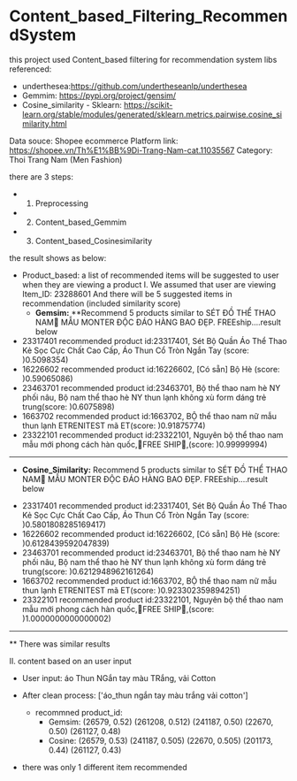 # Content_based_Filtering_RecommendSystem

this project used Content_based filtering for recommendation system
libs referenced:
- underthesea:https://github.com/undertheseanlp/underthesea
- Gemmim: https://pypi.org/project/gensim/
- Cosine_similarity - Sklearn: https://scikit-learn.org/stable/modules/generated/sklearn.metrics.pairwise.cosine_similarity.html

Data souce: Shopee ecommerce Platform
link: https://shopee.vn/Th%E1%BB%9Di-Trang-Nam-cat.11035567
Category: Thoi Trang Nam (Men Fashion)

there are 3 steps:
- 1. Preprocessing
- 2. Content_based_Gemmim
- 3. Content_based_Cosinesimilarity

the result shows as below:
- Product_based: a list of recommended items will be suggested to user when they are viewing a product
I. We assumed that user are viewing Item_ID: 23288601
And there will be 5 suggested items in recommendation (included similarity score)
  + **Gemsim:**
 **Recommend 5 products similar to SÉT ĐỒ THỂ THAO NAM🚗 MẪU MONTER ĐỘC ĐÁO HÀNG BAO ĐẸP. FREEship....result below
- 23317401
recommended product id:23317401, Sét Bộ Quần Áo Thể Thao Kẻ Sọc Cực Chất Cao Cấp, Áo Thun Cổ Tròn Ngắn Tay (score: )0.5098354)
- 16226602
recommended product id:16226602, [Có sẵn] Bộ Hè (score: )0.59065086)
- 23463701
recommended product id:23463701, Bộ thể thao nam hè NY phối nâu, Bộ nam thể thao hè NY thun lạnh không xù form dáng trẻ trung(score: )0.6075898)
- 1663702
recommended product id:1663702, BỘ thể thao nam nữ mẫu thun lạnh ETRENITEST mã ET(score: )0.91875774)
- 23322101
recommended product id:23322101, Nguyên bộ thể thao nam mẫu mới phong cách hàn quốc,🚛FREE SHIP🚛,(score: )0.99999994)
----
  + **Cosine_Similarity:**
 Recommend 5 products similar to SÉT ĐỒ THỂ THAO NAM🚗 MẪU MONTER ĐỘC ĐÁO HÀNG BAO ĐẸP. FREEship....result below
- 23317401
recommended product id:23317401, Sét Bộ Quần Áo Thể Thao Kẻ Sọc Cực Chất Cao Cấp, Áo Thun Cổ Tròn Ngắn Tay (score: )0.5801808285169417)
- 16226602
recommended product id:16226602, [Có sẵn] Bộ Hè (score: )0.6128439592047839)
- 23463701
recommended product id:23463701, Bộ thể thao nam hè NY phối nâu, Bộ nam thể thao hè NY thun lạnh không xù form dáng trẻ trung(score: )0.6212948962161264)
- 1663702
recommended product id:1663702, BỘ thể thao nam nữ mẫu thun lạnh ETRENITEST mã ET(score: )0.923302359894251)
- 23322101
recommended product id:23322101, Nguyên bộ thể thao nam mẫu mới phong cách hàn quốc,🚛FREE SHIP🚛,(score: )1.0000000000000002)
----
** There was similar results

II. content based on an user input
- User input:  áo Thun NGắn tay màu TRắng, vải Cotton
- After clean process:  ['áo_thun ngắn tay màu trắng vải cotton']
  + recommned product_id:
    + Gemsim: (26579, 0.52) (261208, 0.512) (241187, 0.50) (22670, 0.50) (261127, 0.48)
    + Cosine: (26579, 0.53) (241187, 0.505) (22670, 0.505) (201173, 0.44) (261127, 0.43)

- there was only 1 different item recommended
